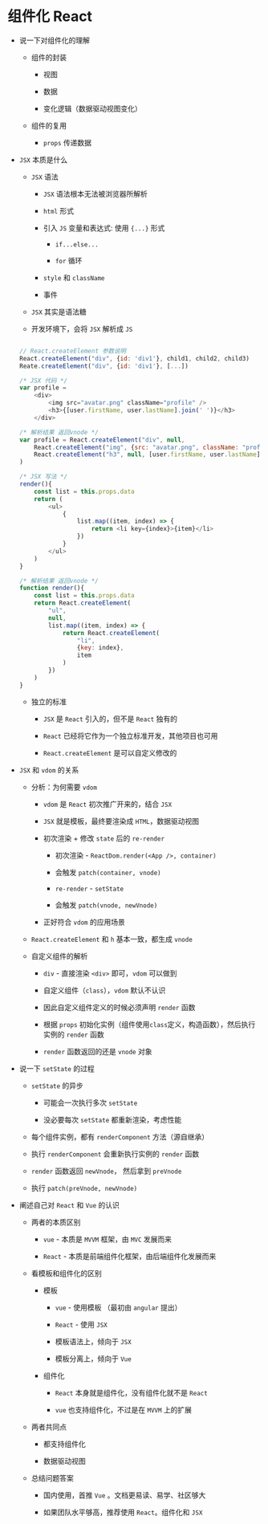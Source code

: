 # 组件化 React

* 说一下对组件化的理解

	* 组件的封装

		* 视图
		
		* 数据

		* 变化逻辑（数据驱动视图变化）
		
	* 组件的复用

		* `props` 传递数据


* `JSX` 本质是什么

	* `JSX` 语法

		* `JSX` 语法根本无法被浏览器所解析

		* `html` 形式

		* 引入 `JS` 变量和表达式: 使用 `{...}` 形式

			* `if...else...`
	
			* `for` 循环

		* `style` 和 `className`

		* 事件

	* `JSX` 其实是语法糖

	* 开发环境下，会将 `JSX` 解析成 `JS`
		
	```JavaScript

	// React.createElement 参数说明
	React.createElement("div", {id: 'div1'}, child1, child2, child3)
	Reate.createElement("div", {id: 'div1'}, [...])

	/* JSX 代码 */
	var profile = 
		<div>
			<img src="avatar.png" className="profile" />
			<h3>{[user.firstName, user.lastName].join(' ')}</h3>
		</div>

	/* 解析结果 返回vnode */
	var profile = React.createElement("div", null, 
		React.createElement("img", {src: "avatar.png", className: "profile"}),
		React.createElement("h3", null, [user.firstName, user.lastName].join(" "))
	)
	```

	```JavaScript
	/* JSX 写法 */
	render(){
		const list = this.props.data
		return (
			<ul>
				{
					list.map((item, index) => {
						return <li key={index}>{item}</li>
					})
				}
			</ul>
		)
	}

	/* 解析结果 返回vnode */
	function render(){
		const list = this.props.data
		return React.createElement(
			"ul",
			null,
			list.map((item, index) => {
				return React.createElement(
					"li",
					{key: index},
					item
				)
			})
		)
	}
	```

	* 独立的标准

		* `JSX` 是 `React` 引入的，但不是 `React` 独有的

		* `React` 已经将它作为一个独立标准开发，其他项目也可用

		* `React.createElement` 是可以自定义修改的

* `JSX` 和 `vdom` 的关系

	* 分析：为何需要 `vdom`

		* `vdom` 是 `React` 初次推广开来的，结合 `JSX`

		* `JSX` 就是模板，最终要渲染成 `HTML`，数据驱动视图

		* 初次渲染 + 修改 `state` 后的 `re-render`

			* 初次渲染 - `ReactDom.render(<App />, container)`

			* 会触发 `patch(container, vnode)`

			* `re-render` - `setState`

			* 会触发 `patch(vnode, newVnode)`

		* 正好符合 `vdom` 的应用场景

	* `React.createElement` 和 `h` 基本一致，都生成 `vnode`

	* 自定义组件的解析
	
		* `div` - 直接渲染 `<div>` 即可，`vdom` 可以做到

		* 自定义组件（`class`），`vdom` 默认不认识

		* 因此自定义组件定义的时候必须声明 `render` 函数

		* 根据 `props` 初始化实例（组件使用`class`定义，构造函数），然后执行实例的 `render` 函数

		* `render` 函数返回的还是 `vnode` 对象

* 说一下 `setState` 的过程

	* `setState` 的异步

		* 可能会一次执行多次 `setState`

		* 没必要每次 `setState` 都重新渲染，考虑性能

	* 每个组件实例，都有 `renderComponent` 方法（源自继承）

	* 执行 `renderComponent` 会重新执行实例的 `render` 函数

	* `render` 函数返回 `newVnode`， 然后拿到 `preVnode`

	* 执行 `patch(preVnode, newVnode)`

* 阐述自己对 `React` 和 `Vue` 的认识

	* 两者的本质区别

		* `vue` - 本质是 `MVVM` 框架，由 `MVC` 发展而来

		* `React` - 本质是前端组件化框架，由后端组件化发展而来

	* 看模板和组件化的区别

		* 模板

			* `vue` - 使用模板 （最初由 `angular` 提出）
	
			* `React` - 使用 `JSX` 
	
			* 模板语法上，倾向于 `JSX`
	
			* 模板分离上，倾向于 `Vue` 

		* 组件化

			* `React` 本身就是组件化，没有组件化就不是 `React`

			* `vue` 也支持组件化，不过是在 `MVVM` 上的扩展

	* 两者共同点

		* 都支持组件化

		* 数据驱动视图

	* 总结问题答案

		* 国内使用，首推 `Vue` 。文档更易读、易学、社区够大

		* 如果团队水平够高，推荐使用 `React`。组件化和 `JSX` 